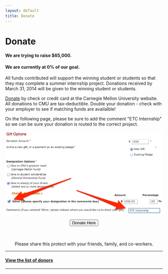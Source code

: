 ```yaml
---
layout: default
title: Donate
---
```


# Donate

#### We are trying to raise **$65,000**.  
#### We are currently at **0%** of our goal.

All funds contributed will support the winning student or students so that they may complete a summer internship project.  Donations received by March 31, 2014 will be given to the winning student or students. 
 
[Donate](https://securelb.imodules.com/s/1410/giving/form.aspx?sid=1410&gid=1&pgid=382&cid=990&appealcode=A1640) by check or credit card at the Carnegie Mellon University website.  All donations to CMU are tax-deductible.  Double your donation - check with your employer to see if matching funds are availalble! 
 
On the following page, please be sure to add the comment "ETC Internship" so we can be sure your donation is routed to the correct project.

<div align="center">

  <div>
    <img class="imageRoundBorder" src="/images/giftPage.jpg"></img>
  </div>

  <p></p>

  <div class="btn-group">
    <button onclick="window.location='https://securelb.imodules.com/s/1410/giving/form.aspx?sid=1410&amp;gid=1&amp;pgid=382&amp;cid=990&amp;appealcode=A1640'" class="btn-primary btn-large">Donate Here</button>
  </div>

  <br />
  <br />

  <p>Please share this protect with your friends, family, and co-workers.</p>
</div>



---

#### [View the list of donors](/pages/donors.html)

---